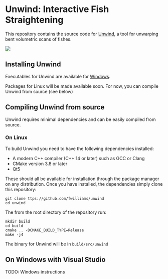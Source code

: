 # Unwind: Interactive Fish Straightening

This repository contains the source code for [Unwind](http://google.com), a tool for unwarping bent volumetric scans of fishes.

![](https://github.com/fwilliams/unwind/blob/master/img/teaser.png)

## Installing Unwind
Executables for Unwind are available for [Windows](http://). 

Packages for Linux will be made available soon. For now, you can compile Unwind from source (see below)

## Compiling Unwind from source
Unwind requires minimal dependencies and can be easily compiled from source.

### On Linux
To build Unwind you need to have the following dependencies installed:
* A modern C++ compiler (C++ 14 or later) such as GCC or Clang
* CMake version 3.8 or later
* Qt5 

These should all be available for installation through the package manager on any distribution. Once you have installed, the dependencies simply clone this repository:
```
git clone ttps://github.com/fwilliams/unwind
cd unwind
```

The from the root directory of the repository run:
```
mkdir build
cd build
cmake .. -DCMAKE_BUILD_TYPE=Release
make -j4
```

The binary for Unwind will be in `build/src/unwind`

## On Windows with Visual Studio
TODO: Windows instructions
